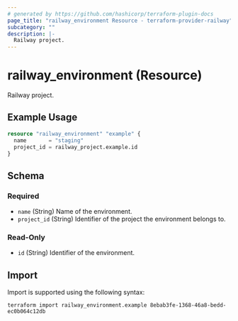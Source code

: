 ```yaml
---
# generated by https://github.com/hashicorp/terraform-plugin-docs
page_title: "railway_environment Resource - terraform-provider-railway"
subcategory: ""
description: |-
  Railway project.
---
```


# railway_environment (Resource)

Railway project.

## Example Usage

```terraform
resource "railway_environment" "example" {
  name       = "staging"
  project_id = railway_project.example.id
}
```

<!-- schema generated by tfplugindocs -->
## Schema

### Required

- `name` (String) Name of the environment.
- `project_id` (String) Identifier of the project the environment belongs to.

### Read-Only

- `id` (String) Identifier of the environment.

## Import

Import is supported using the following syntax:

```shell
terraform import railway_environment.example 8ebab3fe-1368-46a8-bedd-ec0b064c12db
```
